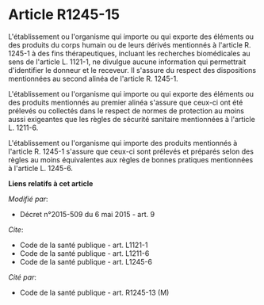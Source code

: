# Article R1245-15

L'établissement ou l'organisme qui importe ou qui exporte des éléments ou des produits du corps humain ou de leurs dérivés
mentionnés à l'article R. 1245-1 à des fins thérapeutiques, incluant les recherches biomédicales au sens de l'article L.
1121-1, ne divulgue aucune information qui permettrait d'identifier le donneur et le receveur. Il s'assure du respect des
dispositions mentionnées au second alinéa de l'article R. 1245-1. 

L'établissement ou l'organisme qui importe ou qui exporte des éléments ou des produits mentionnés au premier alinéa s'assure
que ceux-ci ont été prélevés ou collectés dans le respect de normes de protection au moins aussi exigeantes que les règles de
sécurité sanitaire mentionnées à l'article L. 1211-6. 

L'établissement ou l'organisme qui importe des produits mentionnés à l'article R. 1245-1 s'assure que ceux-ci sont prélevés
et préparés selon des règles au moins équivalentes aux règles de bonnes pratiques mentionnées à l'article L. 1245-6.

**Liens relatifs à cet article**

_Modifié par_:

  - Décret n°2015-509 du 6 mai 2015 - art. 9

_Cite_:

  - Code de la santé publique - art. L1121-1
  - Code de la santé publique - art. L1211-6
  - Code de la santé publique - art. L1245-6

_Cité par_:

  - Code de la santé publique - art. R1245-13 (M)
